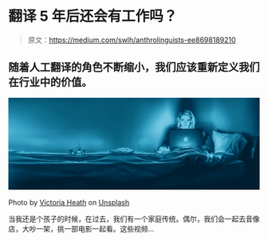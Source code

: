 # 翻译 5 年后还会有工作吗？

> 原文：<https://medium.com/swlh/anthrolinguists-ee8698189210>

## 随着人工翻译的角色不断缩小，我们应该重新定义我们在行业中的价值。

![](img/17f4d851f456ffb9b3c13942764a7240.png)

Photo by [Victoria Heath](https://unsplash.com/photos/MAGAXAYq_NE?utm_source=unsplash&utm_medium=referral&utm_content=creditCopyText) on [Unsplash](https://unsplash.com/search/photos/job?utm_source=unsplash&utm_medium=referral&utm_content=creditCopyText)

当我还是个孩子的时候，在过去，我们有一个家庭传统。偶尔，我们会一起去音像店，大吵一架，挑一部电影一起看。这些视频…